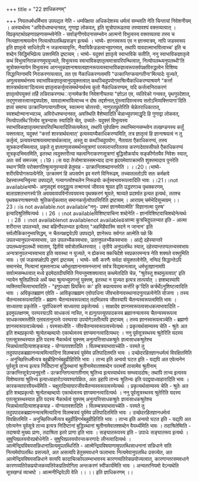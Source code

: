 +++
title = "22 ज्ञाधिकरणम्"

+++
नियतधर्मधर्मिभाव उपपद्यत नेति - धर्म्यपेक्षया अधिकदेशस्य धर्मत्वं सम्भवति नेति चिन्तायां निवेशनीयम् । अस्यार्थस्य "अविरोधश्चन्दनवत्, गुणाद्वा लोकवत्, इति सूत्रोपारूढतया तस्यावश्यं वक्त्तव्यत्वात् । विप्रकृष्टार्थग्रहणाग्रहणासम्भवेनेति - सर्वाङ्गीणवेदनासम्भवेन आत्मनो विभुत्वस्य वक्त्तव्यतया तस्य च नित्यज्ञानाश्रयत्वेन नित्यत्वोपलब्धिप्रसङ्ग इत्यर्थः । भाष्ये- ज्ञानस्वरूप एव न ज्ञानमात्रम्, नापि जडस्वरूप इति ज्ञातृत्वे साधितेऽपि न जडत्वव्यावृत्तिः, नैयायिकैज्रडत्वाभ्युपगमात्, तथापि यावदात्माभावित्वाच्च' इति च शब्देन सिद्धिमभिप्रेत्य उक्त्तमिति द्रष्टव्यम् । भाष्ये- यदुक्त्तं ज्ञातृत्वे स्वाभाविके सतीति, ननु स्वाभाविकज्ञातृत्वे कथं विभुत्वनिराकरणमुपयुज्यते, विभुत्वस्य स्वाभाविकज्ञातृत्वमात्रापरिपन्थित्वात्, नित्योपलब्ध्यनुपलब्धी'ति सूत्रोक्तन्यायेन विभुत्वस्य आगन्तुकज्ञानाश्रयत्वज्ञानरूपत्वस्वाभाविकज्ञत्वरूपसर्वपक्षविरुद्धत्वेन विशिष्य सिद्धान्तिनामपि निराकरणायत्वात्, तत एव नैकाधिकरणत्वमपि "उत्कान्तिग्कयागतीना'मित्यादेः युज्यते, अणुत्वसमर्थनस्य स्वाभाविकज्ञातृत्वानुपयुक्त्तत्वात् कथञ्चिदुपयोगमाश्रित्यैकाधिकरण्याश्रयणे "कर्त्ता शास्त्रार्थवत्वा'दित्यस्य ज्ञातृत्वकर्त्तृत्वसमर्थनार्थस्य कुतो नैकाधिकरण्यम्, यदि कर्त्तत्वनिराकरणं ज्ञातृत्वोपयुक्त्तं तर्हि तन्निराकरणाथर्ानामेकत्रैव निवेशनीयतया "ज्ञोऽत एव, व्यतिरेको गन्ववत्, पृथगुपदेशात्, तद्गुणसारत्वात्तद्वयपदेशः, यावदात्मभावित्वाच्च न दोषः तद्दर्शनात्,पुंस्त्वादिवत्त्वस्य सतोऽभिव्यक्त्तियागा'दिति ज्ञत्वं समाप्य उत्क्रान्तिगत्यागतीनाम्, स्वात्मना चोत्तरयोः, नाणुरतछ्रुतेरिति चेन्नेतराधिकारात्, स्वशब्दोन्मानाभ्याञ्च, अविरोधश्चन्दनवत्, अवस्थिति वैशेष्यादिति चेन्नाभ्युपगमाद्धृदि हि गुणाद्वा लोकवत्, नित्योपलब्धि'रित्येव सूत्रन्यासः स्यादिति चेत्, उच्यते- यदुक्त्तं विभुत्वस्य स्वाभाविकज्ञातृत्वमात्रापरिपन्थित्वादितिसत्यमेतत्, तथापि पूर्वपक्षिणः तथाभिमानसम्भवेन तत्खण्डनस्य कर्तुं यक्त्तत्वात्, यदुक्त्तं "कर्त्ता शास्त्रार्थवत्वात्' इत्यस्याप्यैकाधिकरण्यमिति, तत्र ज्ञातृत्वं हि ज्ञानाश्रयत्वं न तु कर्तृत्वं, प्रत्ययस्याश्रयत्वमात्रार्थकत्वात्, अस्तु वा कथञ्चिदुपयोगः, नैतावता एैकाधिकरण्यं, तस्य सूत्रकदनभिमत्वात्, प्रकृते तु ज्ञत्वाणुत्वसमर्थनसूत्राणां परस्परान्तरिततया करणादेवावसीयते एैकाधिकरण्यं सूत्रकृदभिमतमिति, इतरथा त्वदुक्त्तरीत्या महत्वनिराकरणसूत्राणां बुद्धिसौकर्याय सङ्कीर्णतयैव निवेशः स्यात्, अतः सर्वं समज्जम् ।।19।।स यदा तेजोमात्रास्समभ्याद दाना हृदयमेवापक्रामति शुक्त्तमादाय पुनरेति स्थान'मिति परोक्तगतिश्रुत्यनुपन्यासे हेतुमाह - उत्क्रान्तिशब्दानन्तरेति । ।।20।।भाष्ये- शरीरवियोगरूपत्वेनेति, उत्क्रामणं हि अपसर्पण इव मरणे विनिरूढम्, तच्चातलतोऽपि सतः कर्मक्षये देहस्वात्म्यनिवृत्त्या उपपद्यते, गत्यागत्योश्चलेन निरूढयोः कर्तृस्वभावरूपत्वादिति भावः ।।21।।not availableभाष्ये- अणुसदृशं वस्तूद्धृत्य तन्मानत्वं जीवस्य श्रूयत इति उद्धरणञ्च पृथक्करणम्, बालाग्रशतभागस्ये'ति अवयवावयविनोरवयवस्य पृथक्करणं श्रूयते, श्राव्यते प्रदर्श्यत इत्यत इत्यर्थः, ततश्च पृथक्करणाश्रवणयोः श्रुतिकर्त्तृकत्वात् समानकर्त्तृत्वोपपत्तिरिति द्रष्टव्यम् । आराग्रम् चर्मभेदिसूच्यग्रम् ।। 23।।is not available.not available"ननु- उक्त्तं ज्ञानमेवात्मेति' विज्ञानात्मा पुरुष' इत्यादिश्रुतिष्वित्यर्थः ।। 26 ।।not availableविशिष्टवाचिना शब्देनेति - ज्ञानविशिष्टवाचिशब्देनेत्यर्थः ।। 28 ।।not availablenot availablenot availableढआत्मा कुत्रचिदुपलभ्यत इति - आत्मा शरीरान्त उपलभ्यते, तथा बहिर्नोपलभ्यत इत्येतत् "अहमिहैवास्मि सदने न जानान' इति सर्वलौकिकानुभवसिद्धम्, न चैतत्पक्षद्वयेऽपि उपपद्यते, ज्ञानेरूपः सर्वगत आत्मेति पक्षे किं उपलभ्यानुपलभ्यस्वभावः, उत उपलभ्यैकस्वभावः, उतानुपलभ्यैकस्वभावः । आद्ये दहेस्यान्तरे उपलब्ध्यनुपलब्धी स्वाताम्, द्वितीये सर्वत्रोलब्धिस्स्यात् । तृतीये अनुपलब्धिः स्यात्, दहेस्यान्तरुपलभ्यस्वभावः अन्यत्रानुपलभ्यस्वाभाव इति व्ववस्था न युज्यते, न ह्येकस्य क्कचिदेशे स्वप्रकारमन्यत्र नेति शक्यते वक्त्तुमिति भावः । एवं जडत्वपक्षेऽपि दूषणं द्रष्टव्यम् । भाष्ये- सर्वैः करणैः सर्वदा संयुक्त्तत्वेनेति, नन्विदं सिद्धान्तेऽपि समानभेव, नित्यानां मुक्त्तानाञ्च धर्मभूतज्ञानानामनन्तानां सर्वत्र विद्यमानत्वात्, धर्मभूतज्ञानामपि सर्वात्मसम्ब्धत्वात् मध्ये इदमेदतदीयमिति नियन्तुमशक्यत्वात् कथमेतदिति चेन्न, "श्रुतेस्तु शब्दमूलत्वात्' इति न्यायेन श्रुतिप्रतिपन्ने अर्थे यथा श्रुत्यभ्युपगन्तुं युक्त्तम्, इतरथा न युज्यत इत्यत्र तात्पर्यात् । ज्ञशब्दस्यापि व्यक्त्तिवाचित्वाभावादिति - "इगुपधज्ञा प्रियकिरः कः' इति कप्रत्ययस्य कर्त्तरि कृ'दिति कर्त्रर्थेऽनुशिष्टत्वादिति भावः । अविकृतब्रह्मण एवेति - आविकृतब्रह्मण एवोपाधिना जीवभावेनावस्थानादनुत्पन्नत्वेनेति योजना । तस्य चैतन्यस्वरूपत्वादिति - ब्रह्मणः चैतन्यस्वरूपत्वात् तदभिन्नस्य जीवस्यापि चैतन्यस्वरूपत्वमिति भावः । साध्यतया प्रकृतेति - पूर्वाधिकरणे साध्यतया प्रकृतेत्यर्थः । साक्षादेव ज्ञानस्वरूपत्वसाधकत्वभावादिति - इदमुपलक्षणम्, परम्परयाऽपि साधकत्वं नास्ति, न ह्यनुत्पत्त्युपपादकस्य ब्रह्मानन्यत्वस्य चैतन्यस्वरूपत्व साधकत्वमस्तीति एतावतानुत्पत्तेः परम्परया उपयोगेऽस्तीत्यपि द्रष्टव्यम् । तस्य ज्ञानस्वरूपत्वञ्चेति - ब्रह्मणो ज्ञानस्वरूपत्वञ्चेत्यर्थः । परमसाध्येति - जीवचैतन्यस्वरूपत्वस्येत्यर्थः । प्रकृत्यर्थसाम्यस्य चेति - श्रुतेः अत इति शब्दप्रकृत्योः श्रुत्येतच्छब्दयोः एकार्थत्वस्य ज्ञाप्यमानत्वादित्यथर्ः । ननु पूर्वसूत्रस्थस्य श्रुतेरिति यदस्य एतत्सूत्रस्थस्यात इति पदस्य नैकार्थत्वं युक्त्तम् अनुत्पत्तिसाधकश्रुतेः ज्ञत्वसाधकश्रुतेश्च भिन्नार्थत्वादित्याशङ्कयाह - योग्यतावशादिति । विलम्बत्रयाभावाच्चेति - परमते तु तदुपपादकब्रह्मानन्यत्वमित्यादिना विलम्बत्रयं पूर्वमेव प्रतिपादितमति भावः । उच्छेदरहितज्ञानधर्मत्वं विवक्षितमिति - अनुच्छित्तिधर्मेत्यत्र बहुब्रीहिगर्भबहुव्रीहिरिति भावः । ताभ्य इति अन्वयो घटत इति - यद्यपि अत एवेत्यनेन पूर्वसूत्रे ताभ्य इत्यत्र निर्दिष्टानां बुद्धिस्थानां श्रुतीनामेवातश्शब्देन परामर्शे तासामेव श्रुतीनाम् उत्क्रान्तिसूत्रेऽप्यनुवृत्तौ - उत्क्रान्तिगत्यागतीनाम् श्रुतिभ्य इत्यस्यार्थस्य सम्भवाददोषः; तथापि ताभ्य इत्यस्य विशेष्यतया श्रुतिभ्य इत्याध्याहारोऽप्यवश्यापेक्षितः, अतः इहापि ताभ्यः श्रुतिभ्यः इति पदद्वयाध्याहारादिति भावः । कारकव्यापारवैयर्थ्यमिति - चक्षुरादिव्यापारजीवचैतन्यस्वरूपत्वस्येत्यर्थः । प्रकृत्यर्थसाम्यस्य चेति - श्रुतेः अत इति शब्दप्रकृत्योः श्रुत्येतच्छब्दयोः एकार्थत्वस्य ज्ञाप्यमानत्वादित्यर्थः । ननु पूर्वसूत्रस्थस्य श्रुतेरिति यदस्य एतत्सूत्रस्थस्यात इति पदस्य नैकार्थत्वं युक्त्तम् अनुत्पत्तिसाधकश्रुतेः ज्ञत्वसाधकश्रुतेश्च भिन्नार्थत्वादित्याशङ्कयाह - योग्यतावशादिति । विलम्बत्रयाभावाच्चेति - परमते तु तदुपपादकब्रह्मानन्यत्वमित्यादिना विलम्बत्रयं पूर्वमेव प्रतिपादितमिति भावः । उच्छेदरहितज्ञानधर्मत्वं विवक्षितमिति - अनुच्छित्तिधर्मेत्यत्र बहुव्रीहिगर्भबहुव्रीहिरिति भावः । ताभ्य इति अन्वयो घटत इति - यद्यपि अत एवेत्यनेन पूर्वसूत्रे ताभ्य इत्यत्र निर्दिष्टानां बुद्धिस्थानां श्रुतीनामेवातश्शब्देन वैयर्थ्यमिति भावः । तदाश्रितेष्विति - तदाश्रयो मुख्यः प्राणः, तदाश्रिता इतरे प्राणा इति भावः । सङ्घातरूपस्य इति - उपाधेः सङ्घातरूप इत्यर्थः । सुषुप्तिप्रलययोरप्रबोधेनेति - सुषुप्तिप्रलययोरन्तःकरणादेः लीनत्वादित्यर्थः । आत्मेन्द्रियविषयसन्निधानान्नित्यमुपलब्धिरिति - आत्मेन्द्रियविषयाणामुपलब्धिसाधनानां सन्निधाने सति नित्यमेवोपलब्धिः प्रसज्यते, अत असत्यपि हेतुसमवधाने फलाभावः नित्यमेवानुपलब्धिः प्रसज्येत, अत आत्मेन्द्रियविषयसन्निधाने सत्यपि कादाचित्कोपलम्भाभावस्य कारणव्यतिरेकप्रयोज्यत्वात्, कारणान्तरसमवधाने कारणव्यतिरेकप्रयोजकव्यतिरेकप्रतियोगिता अन्तःकरणं स्वीकार्यमिति भावः । अन्यतरनियमो वेऽन्यथेति सूत्रखण्डं व्याचष्टे । आत्मनीन्द्रियेऽपि वेति ।। ।। इति ज्ञाधिकरणम् ।।